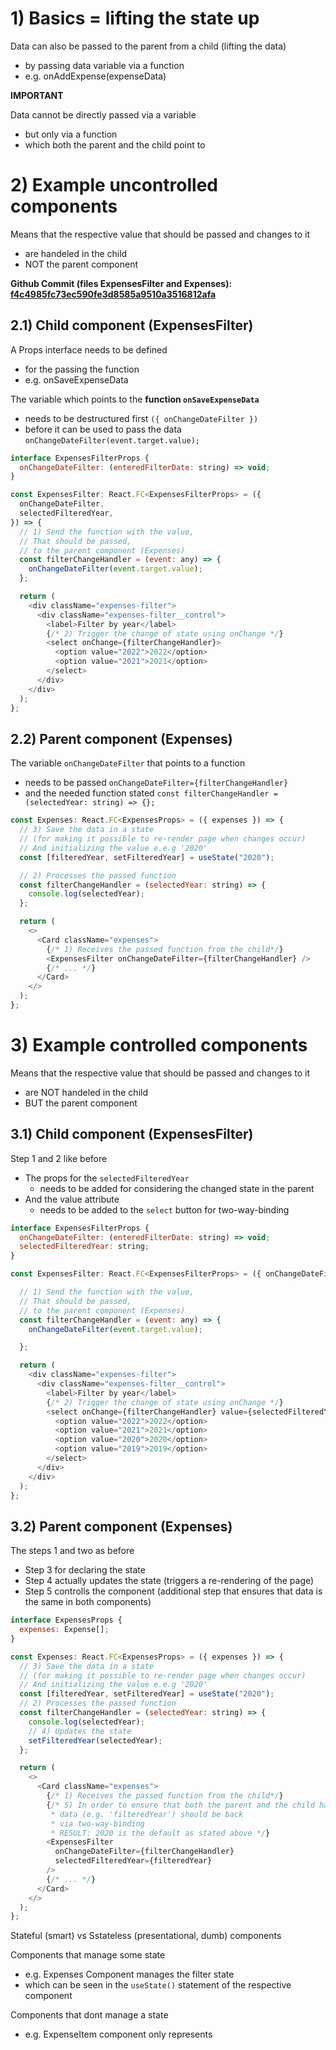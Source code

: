 # 1) Basics = lifting the state up

Data can also be passed to the parent from a child (lifting the data)

- by passing data variable via a function
- e.g. onAddExpense(expenseData)

**IMPORTANT**

Data cannot be directly passed via a variable

- but only via a function
- which both the parent and the child point to

# 2) Example uncontrolled components

Means that the respective value that should be passed and changes to it
- are handeled in the child
- NOT the parent component


**Github Commit (files ExpensesFilter and Expenses): [f4c4985fc73ec590fe3d8585a9510a3516812afa](https://github.com/johannesstroebele91/React-Library/commit/f4c4985fc73ec590fe3d8585a9510a3516812afa)**

## 2.1) Child component (ExpensesFilter)

A Props interface needs to be defined

- for the passing the function
- e.g. onSaveExpenseData

The variable which points to the **function `onSaveExpenseData`**

- needs to be destructured first `({ onChangeDateFilter })`
- before it can be used to pass the data `onChangeDateFilter(event.target.value);`

```javascript
interface ExpensesFilterProps {
  onChangeDateFilter: (enteredFilterDate: string) => void;
}

const ExpensesFilter: React.FC<ExpensesFilterProps> = ({
  onChangeDateFilter,
  selectedFilteredYear,
}) => {
  // 1) Send the function with the value,
  // That should be passed,
  // to the parent component (Expenses)
  const filterChangeHandler = (event: any) => {
    onChangeDateFilter(event.target.value);
  };

  return (
    <div className="expenses-filter">
      <div className="expenses-filter__control">
        <label>Filter by year</label>
        {/* 2) Trigger the change of state using onChange */}
        <select onChange={filterChangeHandler}>
          <option value="2022">2022</option>
          <option value="2021">2021</option>
        </select>
      </div>
    </div>
  );
};
```

## 2.2) Parent component (Expenses)

The variable `onChangeDateFilter` that points to a function

- needs to be passed `onChangeDateFilter={filterChangeHandler}`
- and the needed function stated `const filterChangeHandler = (selectedYear: string) => {};`

```javascript
const Expenses: React.FC<ExpensesProps> = ({ expenses }) => {
  // 3) Save the data in a state
  // (for making it possible to re-render page when changes occur)
  // And initializing the value e.e.g '2020'
  const [filteredYear, setFilteredYear] = useState("2020");

  // 2) Processes the passed function
  const filterChangeHandler = (selectedYear: string) => {
    console.log(selectedYear);
  };

  return (
    <>
      <Card className="expenses">
        {/* 1) Receives the passed function from the child*/}
        <ExpensesFilter onChangeDateFilter={filterChangeHandler} />
        {/* ... */}
      </Card>
    </>
  );
};
```

# 3) Example controlled components

Means that the respective value that should be passed and changes to it
- are NOT handeled in the child
- BUT the parent component

## 3.1) Child component (ExpensesFilter)

Step 1 and 2 like before

- The props for the `selectedFilteredYear`
  - needs to be added for considering the changed state in the parent
- And the value attribute
  - needs to be added to the `select` button for two-way-binding

```javascript
interface ExpensesFilterProps {
  onChangeDateFilter: (enteredFilterDate: string) => void;
  selectedFilteredYear: string;
}

const ExpensesFilter: React.FC<ExpensesFilterProps> = ({ onChangeDateFilter, selectedFilteredYear }) => {

  // 1) Send the function with the value,
  // That should be passed,
  // to the parent component (Expenses)
  const filterChangeHandler = (event: any) => {
    onChangeDateFilter(event.target.value);

  };

  return (
    <div className="expenses-filter">
      <div className="expenses-filter__control">
        <label>Filter by year</label>
        {/* 2) Trigger the change of state using onChange */}
        <select onChange={filterChangeHandler} value={selectedFilteredYear}>
          <option value="2022">2022</option>
          <option value="2021">2021</option>
          <option value="2020">2020</option>
          <option value="2019">2019</option>
        </select>
      </div>
    </div>
  );
};
```

## 3.2) Parent component (Expenses)

The steps 1 and two as before

- Step 3 for declaring the state
- Step 4 actually updates the state (triggers a re-rendering of the page)
- Step 5 controlls the component (additional step that ensures that data is the same in both components)

```javascript
interface ExpensesProps {
  expenses: Expense[];
}

const Expenses: React.FC<ExpensesProps> = ({ expenses }) => {
  // 3) Save the data in a state
  // (for making it possible to re-render page when changes occur)
  // And initializing the value e.e.g '2020'
  const [filteredYear, setFilteredYear] = useState("2020");
  // 2) Processes the passed function
  const filterChangeHandler = (selectedYear: string) => {
    console.log(selectedYear);
    // 4) Updates the state
    setFilteredYear(selectedYear);
  };

  return (
    <>
      <Card className="expenses">
        {/* 1) Receives the passed function from the child*/}
        {/* 5) In order to ensure that both the parent and the child have the same data
         * data (e.g. 'filteredYear') should be back
         * via two-way-binding
         * RESULT: 2020 is the default as stated above */}
        <ExpensesFilter
          onChangeDateFilter={filterChangeHandler}
          selectedFilteredYear={filteredYear}
        />
        {/* ... */}
      </Card>
    </>
  );
};
```


Stateful (smart) vs Sstateless (presentational, dumb) components

Components that manage some state
- e.g. Expenses Component manages the filter state
- which can be seen in the `useState()` statement of the respective component

Components that dont manage a state
- e.g. ExpenseItem component only represents